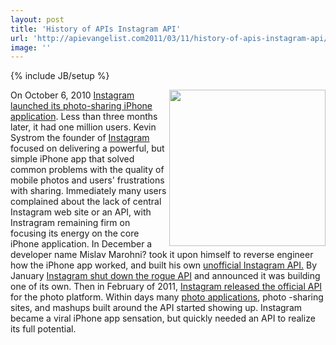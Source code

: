 ```yaml
---
layout: post
title: 'History of APIs Instagram API'
url: 'http://apievangelist.com2011/03/11/history-of-apis-instagram-api/'
image: ''
---
```

{% include JB/setup %}
<img src="http://kinlane-productions.s3.amazonaws.com/instagram.PNG"  width="250" align="right" />On October 6, 2010 <a title="Instagram launched its photo-sharing IPhone application." href="http://instagr.am/blog/1/welcome-instagram">Instagram launched its photo-sharing iPhone application</a>.
Less than three months later, it had one million users.
Kevin Systrom the founder of <a title="Instagram" href="http://instagr.am/">Instagram</a> focused on delivering a powerful, but simple iPhone app that solved common problems with the quality of mobile photos and users' frustrations with sharing.
Immediately many users complained about the lack of central Instagram web site or an API, with Instragram remaining firm on focusing its energy on the core iPhone application.
In December a developer name Mislav Marohni? took it upon himself to reverse engineer how the iPhone app worked, and built his own <a title="Unofficial Instagram API" href="http://blog.programmableweb.com/2010/12/15/the-full-featured-unpublished-instagram-api/">unofficial Instagram API.</a>
By January <a title="Instagram shut down the rogue API" href="http://blog.programmableweb.com/2011/01/12/instagram-shuts-down-third-party-developers-plans-official-api/">Instagram shut down the rogue API</a> and announced it was building one of its own.
Then in February of 2011, <a title="Instagram released the official API" href="http://instagr.am/blog/40/instagram-api">Instagram released the official API</a> for the photo platform.
Within days many <a title="Instagram Photo Applications" href="http://instagre.at//by/knorrstein/35938336">photo applications</a>, photo -sharing sites, and mashups built around the API started showing up.
Instagram became a viral iPhone app sensation, but quickly needed an API to realize its full potential.
